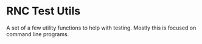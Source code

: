 # RNC Test Utils

A set of a few utility functions to help with testing. Mostly this is focused
on command line programs.
